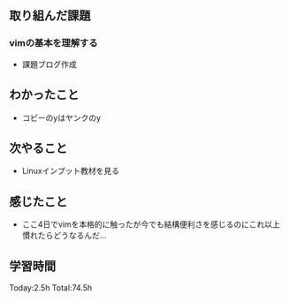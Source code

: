 ## 取り組んだ課題
### vimの基本を理解する
- 課題ブログ作成
## わかったこと
- コピーのyはヤンクのy
## 次やること
- Linuxインプット教材を見る
## 感じたこと
- ここ4日でvimを本格的に触ったが今でも結構便利さを感じるのにこれ以上慣れたらどうなるんだ...
## 学習時間
Today:2.5h Total:74.5h
